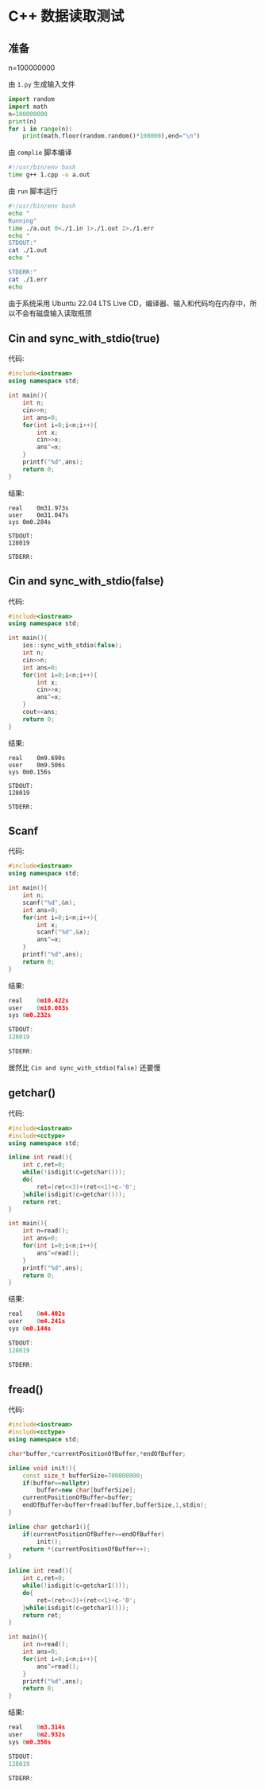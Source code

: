 # C++ 数据读取测试

## 准备

n=100000000

由 `1.py` 生成输入文件

```python
import random
import math
n=100000000
print(n)
for i in range(n):
	print(math.floor(random.random()*100000),end="\n")
```

由 `complie` 脚本编译

```bash
#!/usr/bin/env bash
time g++ 1.cpp -o a.out
```

由 `run` 脚本运行

```bash
#!/usr/bin/env bash
echo "
Running"
time ./a.out 0<./1.in 1>./1.out 2>./1.err
echo "
STDOUT:"
cat ./1.out
echo "

STDERR:"
cat ./1.err
echo
```

由于系统采用 Ubuntu 22.04 LTS Live CD，编译器、输入和代码均在内存中，所以不会有磁盘输入读取瓶颈

## Cin and sync_with_stdio(true)

代码:

```cpp
#include<iostream>
using namespace std;

int main(){
	int n;
	cin>>n;
	int ans=0;
	for(int i=0;i<n;i++){
		int x;
		cin>>x;
		ans^=x;
	}
	printf("%d",ans);
	return 0;
}
```

结果:

```
real	0m31.973s
user	0m31.047s
sys	0m0.284s

STDOUT:
128019

STDERR:

```

## Cin and sync_with_stdio(false)

代码:

```cpp
#include<iostream>
using namespace std;

int main(){
	ios::sync_with_stdio(false);
	int n;
	cin>>n;
	int ans=0;
	for(int i=0;i<n;i++){
		int x;
		cin>>x;
		ans^=x;
	}
	cout<<ans;
	return 0;
}
```

结果:

```
real	0m9.690s
user	0m9.506s
sys	0m0.156s

STDOUT:
128019

STDERR:

```

## Scanf

代码:

```cpp
#include<iostream>
using namespace std;

int main(){
	int n;
	scanf("%d",&n);
	int ans=0;
	for(int i=0;i<n;i++){
		int x;
		scanf("%d",&x);
		ans^=x;
	}
	printf("%d",ans);
	return 0;
}
```

结果:

```cpp
real	0m10.422s
user	0m10.083s
sys	0m0.232s

STDOUT:
128019

STDERR:

```

居然比 `Cin and sync_with_stdio(false)` 还要慢

## getchar()

代码:

```cpp
#include<iostream>
#include<cctype>
using namespace std;

inline int read(){
	int c,ret=0;
	while(!isdigit(c=getchar()));
	do{
		ret=(ret<<3)+(ret<<1)+c-'0';
	}while(isdigit(c=getchar()));
	return ret;
}

int main(){
	int n=read();
	int ans=0;
	for(int i=0;i<n;i++){
		ans^=read();
	}
	printf("%d",ans);
	return 0;
}
```

结果:

```cpp
real	0m4.402s
user	0m4.241s
sys	0m0.144s

STDOUT:
128019

STDERR:

```

## fread()

代码:

```cpp
#include<iostream>
#include<cctype>
using namespace std;

char*buffer,*currentPositionOfBuffer,*endOfBuffer;

inline void init(){
	const size_t bufferSize=700000000;
	if(buffer==nullptr)
		buffer=new char[bufferSize];
	currentPositionOfBuffer=buffer;
	endOfBuffer=buffer+fread(buffer,bufferSize,1,stdin);
}

inline char getchar1(){
	if(currentPositionOfBuffer==endOfBuffer)
		init();
	return *(currentPositionOfBuffer++);
}

inline int read(){
	int c,ret=0;
	while(!isdigit(c=getchar1()));
	do{
		ret=(ret<<3)+(ret<<1)+c-'0';
	}while(isdigit(c=getchar1()));
	return ret;
}

int main(){
	int n=read();
	int ans=0;
	for(int i=0;i<n;i++){
		ans^=read();
	}
	printf("%d",ans);
	return 0;
}
```

结果:

```cpp
real	0m3.314s
user	0m2.932s
sys	0m0.356s

STDOUT:
128019

STDERR:

```


